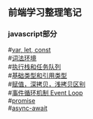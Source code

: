 ## 前端学习整理笔记

### javascript部分
  #[var, let, const](https://github.com/wangQiaoBrother/javascript-basic-learn/issues/3)  
  #[词法环境](https://github.com/wangQiaoBrother/javascript-basic-learn/issues/7)  
  #[执行栈和任务队列](https://github.com/wangQiaoBrother/javascript-basic-learn/issues/8)  
  #[基础类型和引用类型](https://github.com/wangQiaoBrother/javascript-basic-learn/issues/5)  
  #[赋值，深拷贝，浅拷贝区别](https://github.com/wangQiaoBrother/javascript-basic-learn/issues/4)  
  #[事件循环机制 Event Loop](https://github.com/wangQiaoBrother/javascript-basic-learn/issues/6)  
  #[promise](https://github.com/wangQiaoBrother/javascript-basic-learn/issues/1)  
  #[async-await](https://github.com/wangQiaoBrother/javascript-basic-learn/issues/2)  
  

